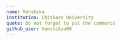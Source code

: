 ```yaml
---
name: Vanshika
institution: Chitkara University
quote: Do not forget to put the comments
github_user: Vanshikaa00
---
```

